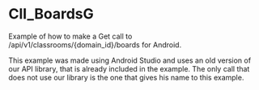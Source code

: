 ClI_BoardsG
=============

Example of how to make a Get call to /api/v1/classrooms/{domain_id}/boards for Android.

This example was made using Android Studio and uses an old version of our API library, that is already included in the example. The only call that does not use our library is the one that gives his name to this example.




